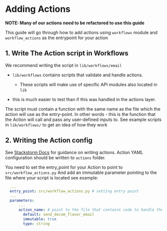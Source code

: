 # Adding Actions

**NOTE: Many of our actions need to be refactored to use this guide**

This guide will go through how to add actions using `workflows` module and
`workflow_actions` as the entrypoint for your action


## 1. Write The Action script in Workflows

We recommend writing the script in `lib/workflows/email`
- `lib/workflows` contains scripts that validate and handle actions.
  - These scripts will make use of specific API modules also located in `lib`

- this is much easier to test than if this was handled in the actions layer.

The script must contain a function with the same name as the file which the action will use as the entry-point.
In other words - this is the function that the Action will call and pass any user-defined inputs to.
See example scripts in `lib/workflows/` to get an idea of how they work


## 2. Writing the Action config

See [Stackstorm Docs](https://docs.stackstorm.com/actions.html) for guidance on writing actions.
Action YAML configuration should be written to `actions` folder.


You need to set the entry_point for your Action to point to `src/workflow_actions.py`
And add an immutable parameter pointing to the file where your script is located
see example:


```yaml
  ...
  entry_point: src/workflow_actions.py # setting entry point
  ...
  parameters:
      ...
      action_name: # point to the file that contains code to handle the action
        default: send_decom_flavor_email
        immutable: true
        type: string
```
